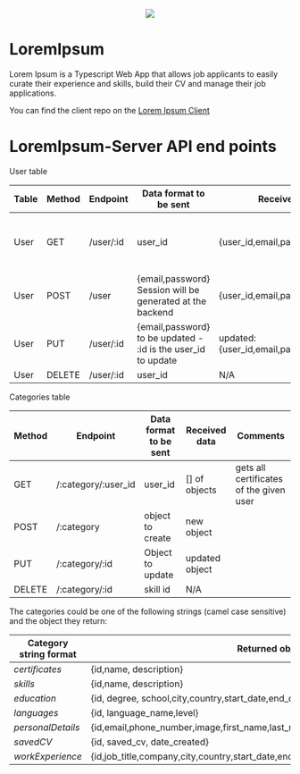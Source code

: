 
<p align="center">
  <img src="https://media-exp1.licdn.com/dms/image/C4D0BAQFua-HoUJGA6Q/company-logo_200_200/0/1639156553027?e=1647475200&v=beta&t=2yjDmA9UkPYz10orLIPk1_QgpH9ovgfy2dYHbnLBJ-s" />
</p>

# LoremIpsum

Lorem Ipsum is a Typescript Web App that allows job applicants to easily curate their experience and skills, build their CV and manage their job applications.

You can find the client repo on the [Lorem Ipsum Client](https://github.com/TomazzoBr/LoremIpsum-Client)


# LoremIpsum-Server API end points

User table

| Table | Method | Endpoint  | Data format to  be sent                                      | Received data                                        | Comments                                              |
| ----- | ------ | --------- | ------------------------------------------------------------ | ---------------------------------------------------- | ----------------------------------------------------- |
| User  | GET    | /user/:id | user_id                                                      | {user_id,email,password,session}          | This will be adapted  to the email once login created |
| User  | POST   | /user     | {email,password} Session will be generated at the backend | {user_id,email,password,session}          |                                                       |
| User  | PUT    | /user/:id | {email,password} to be updated - :id is the user_id to update | updated:  {user_id,email,password,session} |                                                       |
| User  | DELETE | /user/:id | user_id                                                      | N/A                                                  |                                                       |

Categories table

| Method | Endpoint            | Data format to  be sent | Received data   | Comments                                |
| ------ | ------------------- | ----------------------- | --------------- | --------------------------------------- |
| GET    | /:category/:user_id | user_id                 | [] of objects   | gets all certificates of the given user |
| POST   | /:category          | object to create        | new object      |                                         |
| PUT    | /:category/:id      | Object to update        | updated  object |                                         |
| DELETE | /:category/:id      | skill id                | N/A             |                                         |

The categories could be one of the following strings (camel case sensitive) and the object they return:

| Category string format | Returned object data                                         |
| ---------------------- | ------------------------------------------------------------ |
| *certificates*         | {id,name, description}                                       |
| *skills*               | {id,name, description}                                       |
| *education*            | {id, degree, school,city,country,start_date,end_date,description} |
| *languages*            | {id, language_name,level}                                    |
| *personalDetails*      | {id,email,phone_number,image,first_name,last_name,street,postcode,city,country,headline} |
| *savedCV*              | {id, saved_cv, date_created}                                 |
| *workExperience*       | {id,job_title,company,city,country,start_date,end_date,description} |
